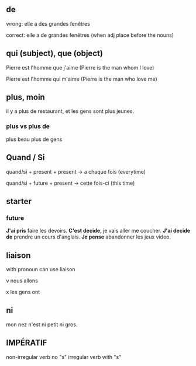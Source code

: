 ## de

wrong: elle a des grandes fenêtres

correct: elle a de grandes fenêtres (when adj place before the nouns)

## qui (subject), que (object)

Pierre est l'homme que j'aime (Pierre is the man whom I love)

Pierre est l'homme qui m'aime (Pierre is the man who love me)

## plus, moin
il y a plus de restaurant, et les gens sont plus jeunes.

### plus vs plus de
plus beau
plus de gens

## Quand / Si
quand/si + present + present -> a chaque fois (everytime)

quand/si + future + present -> cette fois-ci (this time)

## starter

### future

**J'ai pris** faire les devoirs.
**C'est decide**, je vais aller me coucher.
**J'ai decide de** prendre un cours d'anglais.
**Je pense** abandonner les jeux video.

## liaison
with pronoun can use liaison

v nous allons

x les gens ont 

## ni
mon nez n'est ni petit ni gros.

## IMPÉRATIF
non-irregular verb no "s"
irregular verb with "s"
